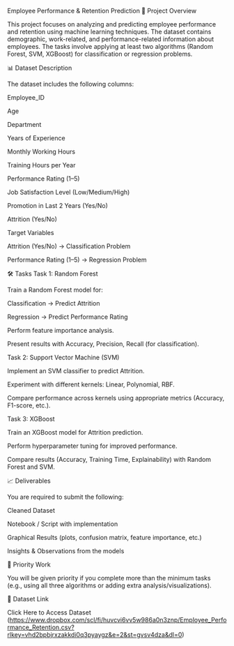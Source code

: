Employee Performance & Retention Prediction
📌 Project Overview

This project focuses on analyzing and predicting employee performance and retention using machine learning techniques. The dataset contains demographic, work-related, and performance-related information about employees. The tasks involve applying at least two algorithms (Random Forest, SVM, XGBoost) for classification or regression problems.

📊 Dataset Description

The dataset includes the following columns:

Employee_ID

Age

Department

Years of Experience

Monthly Working Hours

Training Hours per Year

Performance Rating (1–5)

Job Satisfaction Level (Low/Medium/High)

Promotion in Last 2 Years (Yes/No)

Attrition (Yes/No)

Target Variables

Attrition (Yes/No) → Classification Problem

Performance Rating (1–5) → Regression Problem

🛠️ Tasks
Task 1: Random Forest

Train a Random Forest model for:

Classification → Predict Attrition

Regression → Predict Performance Rating

Perform feature importance analysis.

Present results with Accuracy, Precision, Recall (for classification).

Task 2: Support Vector Machine (SVM)

Implement an SVM classifier to predict Attrition.

Experiment with different kernels: Linear, Polynomial, RBF.

Compare performance across kernels using appropriate metrics (Accuracy, F1-score, etc.).

Task 3: XGBoost

Train an XGBoost model for Attrition prediction.

Perform hyperparameter tuning for improved performance.

Compare results (Accuracy, Training Time, Explainability) with Random Forest and SVM.

📈 Deliverables

You are required to submit the following:

Cleaned Dataset

Notebook / Script with implementation

Graphical Results (plots, confusion matrix, feature importance, etc.)

Insights & Observations from the models

🚀 Priority Work

You will be given priority if you complete more than the minimum tasks (e.g., using all three algorithms or adding extra analysis/visualizations).

📂 Dataset Link

Click Here to Access Dataset
 (https://www.dropbox.com/scl/fi/huvcvi6vv5w986a0n3znp/Employee_Performance_Retention.csv?rlkey=vhd2bpbjrxzakkdi0q3pyaygz&e=2&st=gvsv4dza&dl=0)
